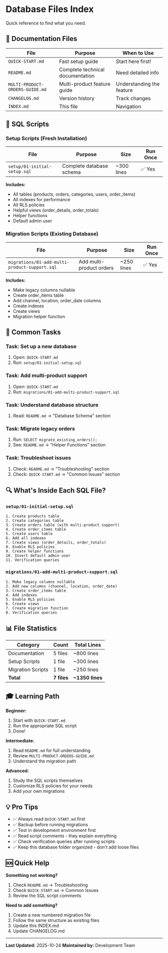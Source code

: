 # Database Files Index

Quick reference to find what you need.

## 📖 Documentation Files

| File | Purpose | When to Use |
|------|---------|-------------|
| `QUICK-START.md` | Fast setup guide | Start here first! |
| `README.md` | Complete technical documentation | Need detailed info |
| `MULTI-PRODUCT-ORDERS-GUIDE.md` | Multi-product feature guide | Understanding the feature |
| `CHANGELOG.md` | Version history | Track changes |
| `INDEX.md` | This file | Navigation |

## 💾 SQL Scripts

### Setup Scripts (Fresh Installation)

| File | Purpose | Size | Run Once |
|------|---------|------|----------|
| `setup/01-initial-setup.sql` | Complete database schema | ~300 lines | ✅ Yes |

**Includes:**
- All tables (products, orders, categories, users, order_items)
- All indexes for performance
- All RLS policies
- Helpful views (order_details, order_totals)
- Helper functions
- Default admin user

### Migration Scripts (Existing Database)

| File | Purpose | Size | Run Once |
|------|---------|------|----------|
| `migrations/01-add-multi-product-support.sql` | Add multi-product orders | ~250 lines | ✅ Yes |

**Includes:**
- Make legacy columns nullable
- Create order_items table
- Add channel, location, order_date columns
- Create indexes
- Create views
- Migration helper function

## 🎯 Common Tasks

### Task: Set up a new database
1. Open: `QUICK-START.md`
2. Run: `setup/01-initial-setup.sql`

### Task: Add multi-product support
1. Open: `QUICK-START.md`
2. Run: `migrations/01-add-multi-product-support.sql`

### Task: Understand database structure
1. Read: `README.md` → "Database Schema" section

### Task: Migrate legacy orders
1. Run: `SELECT migrate_existing_orders();`
2. See: `README.md` → "Helper Functions" section

### Task: Troubleshoot issues
1. Check: `README.md` → "Troubleshooting" section
2. Check: `QUICK-START.md` → "Common Issues" section

## 🔍 What's Inside Each SQL File?

### `setup/01-initial-setup.sql`
```
1. Create products table
2. Create categories table
3. Create orders table (with multi-product support)
4. Create order_items table
5. Create users table
6. Add all indexes
7. Create views (order_details, order_totals)
8. Enable RLS policies
9. Create helper functions
10. Insert default admin user
11. Verification queries
```

### `migrations/01-add-multi-product-support.sql`
```
1. Make legacy columns nullable
2. Add new columns (channel, location, order_date)
3. Create order_items table
4. Add indexes
5. Enable RLS policies
6. Create views
7. Create migration function
8. Verification queries
```

## 📊 File Statistics

| Category | Count | Total Lines |
|----------|-------|-------------|
| Documentation | 5 files | ~800 lines |
| Setup Scripts | 1 file | ~300 lines |
| Migration Scripts | 1 file | ~250 lines |
| **Total** | **7 files** | **~1350 lines** |

## 🎓 Learning Path

**Beginner:**
1. Start with `QUICK-START.md`
2. Run the appropriate SQL script
3. Done!

**Intermediate:**
1. Read `README.md` for full understanding
2. Review `MULTI-PRODUCT-ORDERS-GUIDE.md`
3. Understand the migration path

**Advanced:**
1. Study the SQL scripts themselves
2. Customize RLS policies for your needs
3. Add your own migrations

## 💡 Pro Tips

- ✅ Always read `QUICK-START.md` first
- ✅ Backup before running migrations
- ✅ Test in development environment first
- ✅ Read script comments - they explain everything
- ✅ Check verification queries after running scripts
- ✅ Keep this database folder organized - don't add loose files

## 🆘 Quick Help

**Something not working?**
1. Check `README.md` → Troubleshooting
2. Check `QUICK-START.md` → Common Issues
3. Review the SQL script comments

**Need to add something?**
1. Create a new numbered migration file
2. Follow the same structure as existing files
3. Update this INDEX.md
4. Update CHANGELOG.md

---

**Last Updated:** 2025-10-24
**Maintained by:** Development Team
